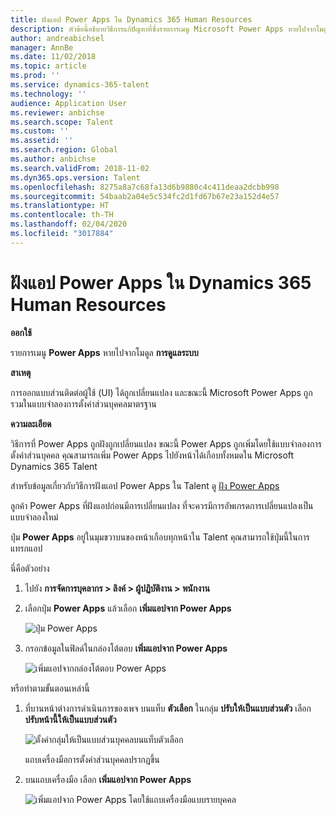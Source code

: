 ```yaml
---
title: ฝังแอป Power Apps ใน Dynamics 365 Human Resources
description: หัวข้อนี้อธิบายวิธีการแก้ปัญหาที่ซึ่งรายการเมนู Microsoft Power Apps หายไปจากโมดูลการดูแลระบบ
author: andreabichsel
manager: AnnBe
ms.date: 11/02/2018
ms.topic: article
ms.prod: ''
ms.service: dynamics-365-talent
ms.technology: ''
audience: Application User
ms.reviewer: anbichse
ms.search.scope: Talent
ms.custom: ''
ms.assetid: ''
ms.search.region: Global
ms.author: anbichse
ms.search.validFrom: 2018-11-02
ms.dyn365.ops.version: Talent
ms.openlocfilehash: 8275a8a7c68fa13d6b9880c4c411deaa2dcbb998
ms.sourcegitcommit: 54baab2a04e5c534fc2d1fd67b67e23a152d4e57
ms.translationtype: HT
ms.contentlocale: th-TH
ms.lasthandoff: 02/04/2020
ms.locfileid: "3017884"
---
```

# <a name="embed-power-apps-apps-in-dynamics-365-human-resources"></a>ฝังแอป Power Apps ใน Dynamics 365 Human Resources

**ออกใช้**

รายการเมนู **Power Apps** หายไปจากโมดูล **การดูแลระบบ**

**สาเหตุ**

การออกแบบส่วนติดต่อผู้ใช้ (UI) ได้ถูกเปลี่ยนแปลง และขณะนี้ Microsoft Power Apps ถูกรวมในแบบจำลองการตั้งค่าส่วนบุคคลมาตรฐาน

**ความละเอียด**

วิธีการที่ Power Apps ถูกฝังถูกเปลี่ยนแปลง ขณะนี้ Power Apps ถูกเพิ่มโดยใช้แบบจำลองการตั้งค่าส่วนบุคคล คุณสามารถเพิ่ม Power Apps ไปยังหน้าได้เกือบทั้งหมดใน Microsoft Dynamics 365 Talent

สำหรับข้อมูลเกี่ยวกับวิธีการฝังแอป Power Apps ใน Talent ดู [ฝัง Power Apps](https://docs.microsoft.com/dynamics365/unified-operations/fin-and-ops/get-started/embed-power-apps)

ลูกค้า Power Apps ที่ฝังแอปก่อนมีการเปลี่ยนแปลง ที่จะควรมีการอัพเกรดการเปลี่ยนแปลงเป็นแบบจำลองใหม่

ปุ่ม **Power Apps** อยู่ในมุมขวาบนของหน้าเกือบทุกหน้าใน Talent คุณสามารถใช้ปุ่มนี้ในการแทรกแอป

นี่คือตัวอย่าง

1. ไปยัง **การจัดการบุคลากร \> ลิงค์ \> ผู้ปฏิบัติงาน \> พนักงาน**
2. เลือกปุ่ม **Power Apps** แล้วเลือก **เพิ่มแอปจาก Power Apps**

    ![ปุ่ม Power Apps](media/png.png)

3. กรอกข้อมูลในฟิลด์ในกล่องโต้ตอบ **เพิ่มแอปจาก Power Apps**

    ![เพิ่มแอปจากกล่องโต้ตอบ Power Apps ](media/insert-powerapp.png)

หรือทำตามขั้นตอนเหล่านี้

1. ที่บานหน้าต่างการดำเนินการของเพจ บนแท็บ **ตัวเลือก** ในกลุ่ม **ปรับให้เป็นแบบส่วนตัว** เลือก **ปรับหน้านี้ให้เป็นแบบส่วนตัว**

    ![ตั้งค่ากลุ่มให้เป็นแบบส่วนบุคคลบนแท็บตัวเลือก](media/options.png)

    แถบเครื่องมือการตั้งค่าส่วนบุคคลปรากฏขึ้น

2. บนแถบเครื่องมือ เลือก **เพิ่มแอปจาก Power Apps**

    ![เพิ่มแอปจาก Power Apps โดยใช้แถบเครื่องมือแบบรายบุคคล](media/powerapp-bar.png)
